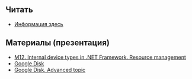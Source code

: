 ## Читать
- [Информация здесь](https://github.com/EPM-RD-NETLAB/.NET-Framework-modules/tree/master/M12.%20Internal%20device%20types%20in%20.NET%20Framework.%20Resource%20management)

## Материалы (презентация)
- [M12. Internal device types in .NET Framework. Resource management](https://github.com/EPM-RD-NETLAB/.NET-Framework-modules/tree/master/M12.%20Internal%20device%20types%20in%20.NET%20Framework.%20Resource%20management)
- [Google Disk](https://drive.google.com/drive/u/0/folders/1iD3V_UMsCqjX7Bch4I4wmEoJur1mK77l)
- [Google Disk. Advanced topic](https://drive.google.com/drive/u/0/folders/1ZsbnBMLUx8lg1eUPAnNhRZZpR-F-RrDa)
